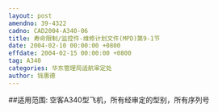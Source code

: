 ```yaml
---
layout: post
amendno: 39-4322
cadno: CAD2004-A340-06
title: 寿命限制/监控件-维修计划文件(MPD)第9-1节
date: 2004-02-10 00:00:00 +0800
effdate: 2004-02-15 00:00:00 +0800
tag: A340
categories: 华东管理局适航审定处
author: 钱惠德
---
```


##适用范围:
空客A340型飞机，所有经审定的型别，所有序列号

